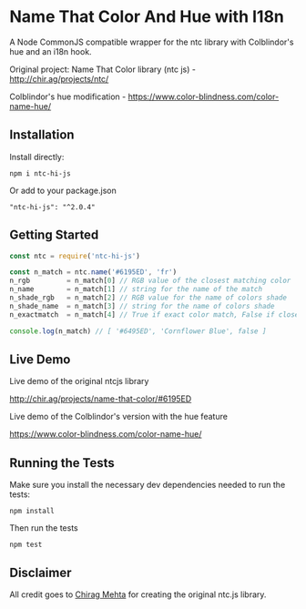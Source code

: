 # Name That Color And Hue with I18n

A Node CommonJS compatible wrapper for the ntc library with Colblindor's hue and an i18n hook.

Original project: Name That Color library (ntc js) - http://chir.ag/projects/ntc/

Colblindor's hue modification - https://www.color-blindness.com/color-name-hue/

## Installation

Install directly:
```
npm i ntc-hi-js
```

Or add to your package.json
```
"ntc-hi-js": "^2.0.4"
```

## Getting Started

```javascript
const ntc = require('ntc-hi-js')

const n_match = ntc.name('#6195ED', 'fr')
n_rgb         = n_match[0] // RGB value of the closest matching color
n_name        = n_match[1] // string for the name of the match
n_shade_rgb   = n_match[2] // RGB value for the name of colors shade
n_shade_name  = n_match[3] // string for the name of colors shade
n_exactmatch  = n_match[4] // True if exact color match, False if close-match

console.log(n_match) // [ '#6495ED', 'Cornflower Blue', false ]
```

## Live Demo

Live demo of the original ntcjs library

http://chir.ag/projects/name-that-color/#6195ED

Live demo of the Colblindor's version with the hue feature

https://www.color-blindness.com/color-name-hue/

## Running the Tests

Make sure you install the necessary dev dependencies needed to run the tests:

```
npm install
```

Then run the tests

```
npm test
```

## Disclaimer

All credit goes to [Chirag Mehta](http://chir.ag/about) for creating the original ntc.js library.
